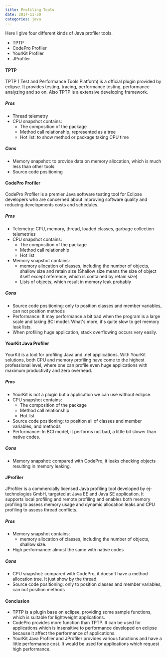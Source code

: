 ```yaml
---
title: Profiling Tools
date: 2017-11-30
categories: java
---
```




Here I give four different kinds of Java profiler tools.

- TPTP
- CodePro Profiler
- YourKit Profiler
- JProfiler

#### TPTP

TPTP ( Test and Performance Tools Platform) is a official plugin provided by eclipse. It provides testing, tracing, performance testing, performance analyzing and so on. Also TPTP is a extensive developing framework.

##### Pros

- Thread telemetry
- CPU snapshot contains:
  - The composition of the package
  - Method call relationship, represented as a tree
  - Hot list: to show method or package taking CPU time

##### Cons

- Memory snapshot: to provide data on memory allocation, which is much less than other tools
- Source code positioning


<!--more-->

#### CodePro Profiler

CodePro Profiler is a premier Java software testing tool for Eclipse developers who are concerned about improving software quality and reducing developments costs and schedules.

##### Pros

- Telemetry: CPU, memory, thread, loaded classes, garbage collection telemetries
- CPU snapshot contains:
  - The composition of the package
  - Method call relationship
  - Hot list
- Memory snapshot contains:
  - memory allocation of classes, including the number of objects, shallow size and retain size (Shallow size means the size of object itself except reference, which is contained by retain size)
  - Lists of objects, which result in memory leak probably

##### Cons

- Source code positioning: only to position classes and member variables, can not position methods
- Performance: It may performance a bit bad when the program is a large scale and taking BCI model. What's more, it's quite slow to get memory leak lists.
- When profiling huge application, stack overflowing occurs very easily.

#### YourKit Java Profiler

YourKit is a tool for profiling Java and .net applications. With  YourKit solutions, both CPU and memory profiling have come to the highest professional level, where one can profile even huge applications with maximum productivity and zero overhead.

##### Pros

- YourKit is not a plugin but a application we can use without eclipse.
- CPU snapshot contains:
  - The composition of the package
  - Method call relationship
  - Hot list
- Source code positioning: to position all of classes and member variables, and methods
- Performance: In BCI model, it performs not bad, a little bit slower than native codes.

##### Cons

- Memory snapshot: compared with CodePro, it leaks checking objects resulting in memory leaking.

#### JProfiler

JProfiler is a commercially licensed Java profiling tool developed by ej-technologies GmbH, targeted at Java EE and Java SE application. It supports local profiling and remote profiling and enables both memory profiling to assess memory usage and dynamic allocation leaks and CPU profiling to assess thread conflicts.

##### Pros

- Memory snapshot contains:
  - memory allocation of classes, including the number of objects, shallow size.
- High performance: almost the same with native codes

##### Cons

- CPU snapshot: compared with CodePro, it doesn't have a method allocation tree. It just show by the thread.
- Source code positioning: only to position classes and member variables, can not position methods

#### Conclusion

- TPTP is a plugin base on eclipse, providing some sample functions, which is suitable for lightweight applications. 
- CodePro provides more function than TPTP. It can be used for applications which is insensitive to performance developed on eclipse because it affect the performance of applications.
- YourKit Java Profiler and JProfiler provides various functions and have a little performance cost. It would be used for applications which request high performance.



